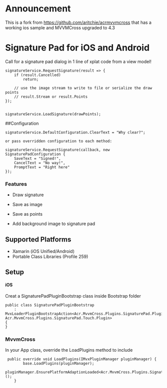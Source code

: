 # Announcement

This is a fork from https://github.com/aritchie/acrmvvmcross that has a working ios sample and MVVMCross upgraded to 4.3

# Signature Pad for iOS and Android

Call for a signature pad dialog in 1 line of xplat code from a view model!

	signatureService.RequestSignature(result => {
		if (result.Cancelled)
			return;

		// use the image stream to write to file or serialize the draw points
		// result.Stream or result.Points
	});


	signatureService.LoadSignature(drawPoints);

##Configuration

	signatureService.DefaultConfiguration.ClearText = "Why clear?";

	or pass overridden configuration to each method:

	signatureService.RequestSignature(callback, new SignaturePadConfiguration {
		SaveText = "Signed!",
		CancelText = "No way!",
		PromptText = "Right here"
	});

### Features


* Draw signature
* Save as image
* Save as points

* Add background image to signature pad

## Supported Platforms

* Xamarin (iOS Unified/Android)
* Portable Class Libraries (Profile 259)

## Setup

#### iOS
Creat a SignaturePadPluginBootstrap class inside Bootstrap folder

    public class SignaturePadPluginBootstrap
        : MvxLoaderPluginBootstrapAction<Acr.MvvmCross.Plugins.SignaturePad.PluginLoader, Acr.MvvmCross.Plugins.SignaturePad.Touch.Plugin>
    {
    }

### MvvmCross
In your App class, override the LoadPlugins method to include

     public override void LoadPlugins(IMvxPluginManager pluginManager) {
            base.LoadPlugins(pluginManager);
            pluginManager.EnsurePlatformAdaptionLoaded<Acr.MvvmCross.Plugins.SignaturePad.PluginLoader>();
        }
